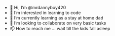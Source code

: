 - 👋 Hi, I’m @mrdannyboy420
- 👀 I’m interested in learning to code
- 🌱 I’m currently learning as a stay at home dad
- 💞️ I’m looking to collaborate on very basic tasks
- 📫 How to reach me ... wait till the kids fall asleep

<!---
mrdannyboy420/mrdannyboy420 is a ✨ special ✨ repository because its `README.md` (this file) appears on your GitHub profile.
You can click the Preview link to take a look at your changes.
--->
